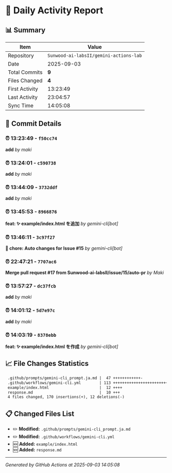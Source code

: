 # 📅 Daily Activity Report

## 📊 Summary
| Item | Value |
|------|-------|
| Repository | `Sunwood-ai-labsII/gemini-actions-lab` |
| Date | 2025-09-03 |
| Total Commits | **9** |
| Files Changed | **4** |
| First Activity | 13:23:49 |
| Last Activity | 23:04:57 |
| Sync Time | 14:05:08 |

## 📝 Commit Details

### ⏰ 13:23:49 - `f50cc74`
**add**
*by maki*

### ⏰ 13:24:01 - `c590738`
**add**
*by maki*

### ⏰ 13:44:09 - `3732ddf`
**add**
*by maki*

### ⏰ 13:45:53 - `8966876`
**feat: ✨ example/index.html を追加**
*by gemini-cli[bot]*

### ⏰ 13:46:11 - `3c97f27`
**🔧 chore: Auto changes for Issue #15**
*by gemini-cli[bot]*

### ⏰ 22:47:21 - `7707ac6`
**Merge pull request #17 from Sunwood-ai-labsII/issue/15/auto-pr**
*by Maki*

### ⏰ 13:57:27 - `dc37fcb`
**add**
*by maki*

### ⏰ 14:01:12 - `5d7e97c`
**add**
*by maki*

### ⏰ 14:03:19 - `8378ebb`
**feat: ✨ example/index.html を作成**
*by gemini-cli[bot]*

## 📈 File Changes Statistics

```diff
 .github/prompts/gemini-cli_prompt.ja.md |  47 ++++++++++++-
 .github/workflows/gemini-cli.yml        | 113 ++++++++++++++++++++++++++++----
 example/index.html                      |  12 ++++
 response.md                             |  10 +++
 4 files changed, 170 insertions(+), 12 deletions(-)
```

## 📋 Changed Files List

- ✏️ **Modified:** `.github/prompts/gemini-cli_prompt.ja.md`
- ✏️ **Modified:** `.github/workflows/gemini-cli.yml`
- 🆕 **Added:** `example/index.html`
- 🆕 **Added:** `response.md`

---
*Generated by GitHub Actions at 2025-09-03 14:05:08*
